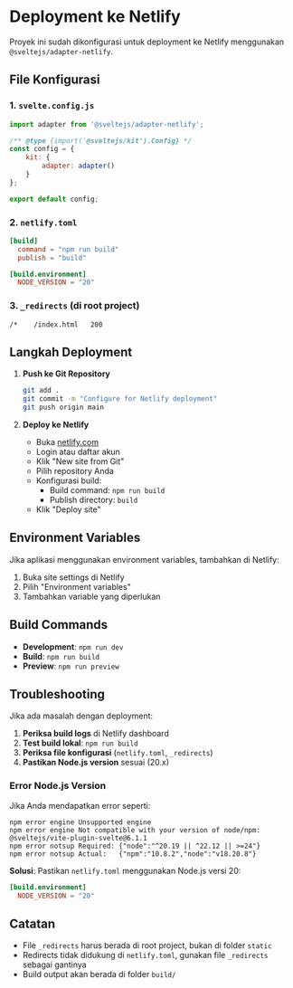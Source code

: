 # Deployment ke Netlify

Proyek ini sudah dikonfigurasi untuk deployment ke Netlify menggunakan `@sveltejs/adapter-netlify`.

## File Konfigurasi

### 1. `svelte.config.js`
```javascript
import adapter from '@sveltejs/adapter-netlify';

/** @type {import('@sveltejs/kit').Config} */
const config = {
	kit: {
		adapter: adapter()
	}
};

export default config;
```

### 2. `netlify.toml`
```toml
[build]
  command = "npm run build"
  publish = "build"

[build.environment]
  NODE_VERSION = "20"
```

### 3. `_redirects` (di root project)
```
/*    /index.html   200
```

## Langkah Deployment

1. **Push ke Git Repository**
   ```bash
   git add .
   git commit -m "Configure for Netlify deployment"
   git push origin main
   ```

2. **Deploy ke Netlify**
   - Buka [netlify.com](https://netlify.com)
   - Login atau daftar akun
   - Klik "New site from Git"
   - Pilih repository Anda
   - Konfigurasi build:
     - Build command: `npm run build`
     - Publish directory: `build`
   - Klik "Deploy site"

## Environment Variables

Jika aplikasi menggunakan environment variables, tambahkan di Netlify:
1. Buka site settings di Netlify
2. Pilih "Environment variables"
3. Tambahkan variable yang diperlukan

## Build Commands

- **Development**: `npm run dev`
- **Build**: `npm run build`
- **Preview**: `npm run preview`

## Troubleshooting

Jika ada masalah dengan deployment:

1. **Periksa build logs** di Netlify dashboard
2. **Test build lokal**: `npm run build`
3. **Periksa file konfigurasi** (`netlify.toml`, `_redirects`)
4. **Pastikan Node.js version** sesuai (20.x)

### Error Node.js Version

Jika Anda mendapatkan error seperti:
```
npm error engine Unsupported engine
npm error engine Not compatible with your version of node/npm: @sveltejs/vite-plugin-svelte@6.1.1
npm error notsup Required: {"node":"^20.19 || ^22.12 || >=24"}
npm error notsup Actual:   {"npm":"10.8.2","node":"v18.20.8"}
```

**Solusi**: Pastikan `netlify.toml` menggunakan Node.js versi 20:
```toml
[build.environment]
  NODE_VERSION = "20"
```

## Catatan

- File `_redirects` harus berada di root project, bukan di folder `static`
- Redirects tidak didukung di `netlify.toml`, gunakan file `_redirects` sebagai gantinya
- Build output akan berada di folder `build/`
